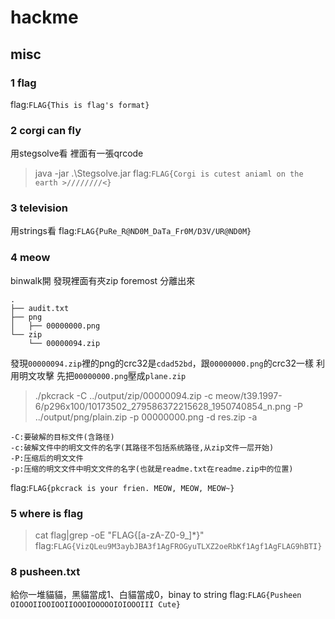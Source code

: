 # hackme
## misc
### 1 flag
flag:`FLAG{This is flag's format}`
### 2 corgi can fly
用stegsolve看 裡面有一張qrcode 
> java -jar .\Stegsolve.jar
flag:`FLAG{Corgi is cutest aniaml on the earth >////////<}`
### 3 television
用strings看
flag:`FLAG{PuRe_R@ND0M_DaTa_Fr0M/D3V/UR@ND0M}`
### 4 meow
binwalk開 發現裡面有夾zip
foremost 分離出來
```
.
├── audit.txt
├── png
│   ├── 00000000.png
└── zip
    └── 00000094.zip

```
發現`00000094.zip`裡的png的crc32是`cdad52bd`，跟`00000000.png`的crc32一樣
利用明文攻擊 先把`00000000.png`壓成`plane.zip`
> ./pkcrack -C ../output/zip/00000094.zip -c meow/t39.1997-6/p296x100/10173502_279586372215628_1950740854_n.png -P ../output/png/plain.zip -p 00000000.png -d res.zip -a
```
-C:要破解的目标文件(含路径)
-c:破解文件中的明文文件的名字(其路径不包括系统路径,从zip文件一层开始)
-P:压缩后的明文文件
-p:压缩的明文文件中明文文件的名字(也就是readme.txt在readme.zip中的位置)
```
flag:`FLAG{pkcrack is your frien. MEOW, MEOW, MEOW~}`
### 5 where is flag
> cat flag|grep -oE "FLAG{[a-zA-Z0-9_]*}"
flag:`FLAG{VizQLeu9M3aybJBA3f1AgFROGyuTLXZ2oeRbKf1Agf1AgFLAG9hBTI}`

### 8 pusheen.txt
給你一堆貓貓，黑貓當成1、白貓當成0，binay to string
flag:`FLAG{Pusheen OIOOOIIOOIOOIIOOOIOOOOOIOIOOOIII Cute}`
